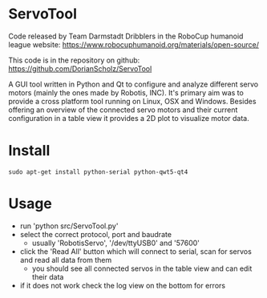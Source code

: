 ServoTool
=========

Code released by Team Darmstadt Dribblers in the RoboCup humanoid league website: https://www.robocuphumanoid.org/materials/open-source/


This code is in the repository on github: https://github.com/DorianScholz/ServoTool


A GUI tool written in Python and Qt to configure and analyze different servo motors (mainly the ones made by Robotis, INC).
It's primary aim was to provide a cross platform tool running on Linux, OSX and Windows.
Besides offering an overview of the connected servo motors and their current configuration in a table view it provides a 2D plot to visualize motor data.

Install
=======
```
sudo apt-get install python-serial python-qwt5-qt4
```

Usage
=====
* run 'python src/ServoTool.py'
* select the correct protocol, port and baudrate
  * usually 'RobotisServo', '/dev/ttyUSB0' and '57600'
* click the 'Read All' button which will connect to serial, scan for servos and read all data from them
  * you should see all connected servos in the table view and can edit their data
* if it does not work check the log view on the bottom for errors
